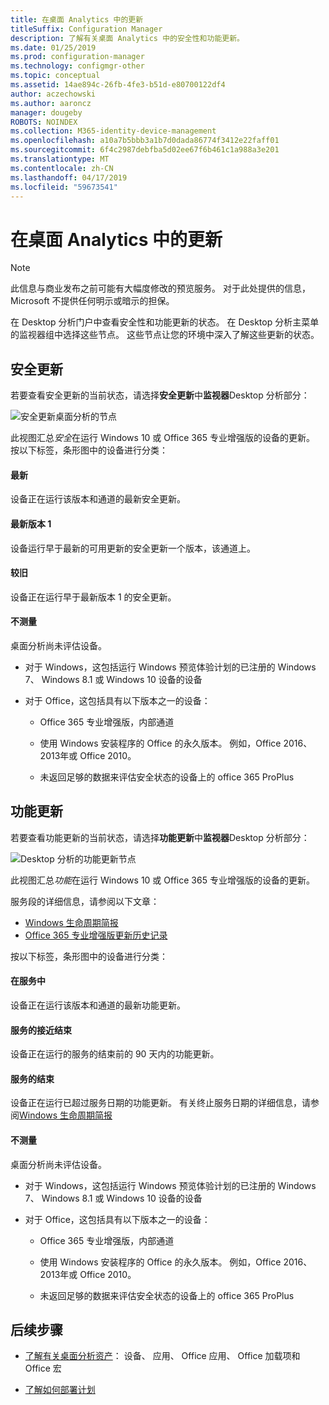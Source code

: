 ```yaml
---
title: 在桌面 Analytics 中的更新
titleSuffix: Configuration Manager
description: 了解有关桌面 Analytics 中的安全性和功能更新。
ms.date: 01/25/2019
ms.prod: configuration-manager
ms.technology: configmgr-other
ms.topic: conceptual
ms.assetid: 14ae894c-26fb-4fe3-b51d-e80700122df4
author: aczechowski
ms.author: aaroncz
manager: dougeby
ROBOTS: NOINDEX
ms.collection: M365-identity-device-management
ms.openlocfilehash: a10a7b5bbb3a1b7d0dada86774f3412e22faff01
ms.sourcegitcommit: 6f4c2987debfba5d02ee67f6b461c1a988a3e201
ms.translationtype: MT
ms.contentlocale: zh-CN
ms.lasthandoff: 04/17/2019
ms.locfileid: "59673541"
---
```

# <a name="updates-in-desktop-analytics"></a>在桌面 Analytics 中的更新 

> [!Note]  
> 此信息与商业发布之前可能有大幅度修改的预览服务。 对于此处提供的信息，Microsoft 不提供任何明示或暗示的担保。  

在 Desktop 分析门户中查看安全性和功能更新的状态。 在 Desktop 分析主菜单的监视器组中选择这些节点。 这些节点让您的环境中深入了解这些更新的状态。 



## <a name="security-updates"></a>安全更新

若要查看安全更新的当前状态，请选择**安全更新**中**监视器**Desktop 分析部分：

![安全更新桌面分析的节点](media/security-updates.png)

此视图汇总*安全*在运行 Windows 10 或 Office 365 专业增强版的设备的更新。 按以下标签，条形图中的设备进行分类：

#### <a name="latest"></a>最新
设备正在运行该版本和通道的最新安全更新。

#### <a name="latest-1"></a>最新版本 1
设备运行早于最新的可用更新的安全更新一个版本，该通道上。

#### <a name="older"></a>较旧
设备正在运行早于最新版本 1 的安全更新。

#### <a name="not-measured"></a>不测量
桌面分析尚未评估设备。 

- 对于 Windows，这包括运行 Windows 预览体验计划的已注册的 Windows 7、 Windows 8.1 或 Windows 10 设备的设备  

- 对于 Office，这包括具有以下版本之一的设备：  

    - Office 365 专业增强版，内部通道  

    - 使用 Windows 安装程序的 Office 的永久版本。 例如，Office 2016、 2013年或 Office 2010。  

    - 未返回足够的数据来评估安全状态的设备上的 office 365 ProPlus  



## <a name="feature-updates"></a>功能更新

若要查看功能更新的当前状态，请选择**功能更新**中**监视器**Desktop 分析部分：

![Desktop 分析的功能更新节点](media/feature-updates.png)

此视图汇总*功能*在运行 Windows 10 或 Office 365 专业增强版的设备的更新。 

服务段的详细信息，请参阅以下文章： 
- [Windows 生命周期简报](https://support.microsoft.com/help/13853/windows-lifecycle-fact-sheet)  
- [Office 365 专业增强版更新历史记录](https://docs.microsoft.com/officeupdates/update-history-office365-proplus-by-date)  

按以下标签，条形图中的设备进行分类：

#### <a name="in-service"></a>在服务中
设备正在运行该版本和通道的最新功能更新。  

#### <a name="near-end-of-service"></a>服务的接近结束
设备正在运行的服务的结束前的 90 天内的功能更新。

#### <a name="end-of-service"></a>服务的结束
设备正在运行已超过服务日期的功能更新。 有关终止服务日期的详细信息，请参阅[Windows 生命周期简报](https://support.microsoft.com/help/13853/windows-lifecycle-fact-sheet)  <!-- {xlink into relevant section of UDR_monitoring}|-->

#### <a name="not-measured"></a>不测量
桌面分析尚未评估设备。 

- 对于 Windows，这包括运行 Windows 预览体验计划的已注册的 Windows 7、 Windows 8.1 或 Windows 10 设备的设备

- 对于 Office，这包括具有以下版本之一的设备：  

    - Office 365 专业增强版，内部通道  

    - 使用 Windows 安装程序的 Office 的永久版本。 例如，Office 2016、 2013年或 Office 2010。  

    - 未返回足够的数据来评估安全状态的设备上的 office 365 ProPlus  



## <a name="next-steps"></a>后续步骤

- [了解有关桌面分析资产](/sccm/desktop-analytics/about-assets)： 设备、 应用、 Office 应用、 Office 加载项和 Office 宏  

- [了解如何部署计划](/sccm/desktop-analytics/about-deployment-plans)  

